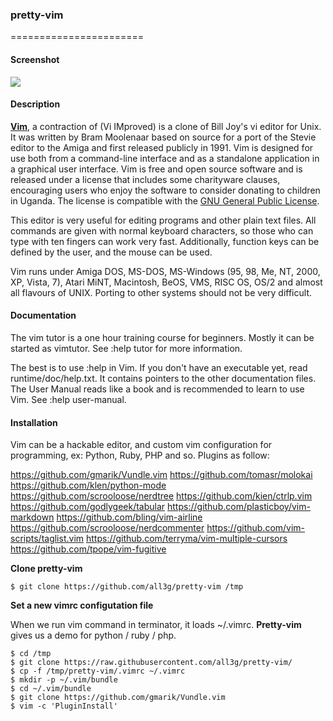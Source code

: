 ### pretty-vim
=======================

#### Screenshot

![](https://github.com/all3g/pretty-vim/blob/master/vim_editor.png)  

#### Description

[**Vim**](https://en.wikipedia.org/wiki/Vim_%28text_editor%29), a contraction of \(Vi IMproved\) is a clone of Bill Joy's vi editor for Unix.  It was written by Bram Moolenaar based on source for a port of the Stevie editor to the Amiga and first released publicly in 1991. Vim is designed for use both from a command-line interface and as a standalone application in a graphical user interface. Vim is free and open source software and is released under a license that includes some charityware clauses, encouraging users who enjoy the software to consider donating to children in Uganda. The license is compatible with the [GNU General Public License](https://en.wikipedia.org/wiki/GNU_General_Public_License).

This editor is very useful for editing programs and other plain text files. All commands are given with normal keyboard characters, so those who can type with ten fingers can work very fast. Additionally, function keys can be defined by the user, and the mouse can be used.

Vim runs under Amiga DOS, MS-DOS, MS-Windows (95, 98, Me, NT, 2000, XP, Vista, 7), Atari MiNT, Macintosh, BeOS, VMS, RISC OS, OS/2 and almost all flavours of UNIX. Porting to other systems should not be very difficult.  

#### Documentation

The vim tutor is a one hour training course for beginners. Mostly it can be started as vimtutor. See :help tutor for more information.

The best is to use :help in Vim. If you don't have an executable yet, read runtime/doc/help.txt. It contains pointers to the other documentation files. The User Manual reads like a book and is recommended to learn to use Vim. See :help user-manual.


#### Installation

Vim can be a hackable editor, and custom vim configuration for programming, ex: Python, Ruby, PHP and so.  Plugins as follow: 

https://github.com/gmarik/Vundle.vim
https://github.com/tomasr/molokai
https://github.com/klen/python-mode
https://github.com/scrooloose/nerdtree
https://github.com/kien/ctrlp.vim
https://github.com/godlygeek/tabular
https://github.com/plasticboy/vim-markdown
https://github.com/bling/vim-airline
https://github.com/scrooloose/nerdcommenter
https://github.com/vim-scripts/taglist.vim
https://github.com/terryma/vim-multiple-cursors
https://github.com/tpope/vim-fugitive

**Clone pretty-vim**

```
$ git clone https://github.com/all3g/pretty-vim /tmp
```

**Set a new vimrc configutation file**

When we run vim command in terminator, it loads ~/.vimrc. **Pretty-vim** gives us a demo for python / ruby / php.

```
$ cd /tmp
$ git clone https://raw.githubusercontent.com/all3g/pretty-vim/
$ cp -f /tmp/pretty-vim/.vimrc ~/.vimrc
$ mkdir -p ~/.vim/bundle
$ cd ~/.vim/bundle
$ git clone https://github.com/gmarik/Vundle.vim
$ vim -c 'PluginInstall'
```
